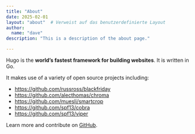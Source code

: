 ```yaml
---
title: "About"
date: 2025-02-01
layout: "about"  # Verweist auf das benutzerdefinierte Layout
author:
  name: "dave"
description: "This is a description of the about page."

---
```


Hugo is the **world’s fastest framework for building websites**. It is written in Go.

It makes use of a variety of open source projects including:

* https://github.com/russross/blackfriday
* https://github.com/alecthomas/chroma
* https://github.com/muesli/smartcrop
* https://github.com/spf13/cobra
* https://github.com/spf13/viper

Learn more and contribute on [GitHub](https://github.com/gohugoio).

